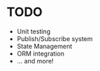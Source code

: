 # TODO
* Unit testing
* Publish/Subscribe system
* State Management
* ORM integration
* ... and more!